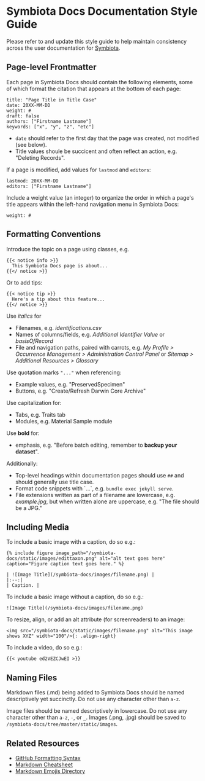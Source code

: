 # Symbiota Docs Documentation Style Guide
Please refer to and update this style guide to help maintain consistency across the user documentation for [Symbiota](https://github.com/BioKIC/Symbiota).

## Page-level Frontmatter
Each page in Symbiota Docs should contain the following elements, some of which format the citation that appears at the bottom of each page:
```
title: "Page Title in Title Case"
date: 20XX-MM-DD
weight: #
draft: false
authors: ["Firstname Lastname"]
keywords: ["x", "y", "z", "etc"]
```
- `date` should refer to the first day that the page was created, not modified (see below).
- Title values shoule be succicent and often reflect an action, e.g. "Deleting Records".

If a page is modified, add values for `lastmod` and `editors`:
```
lastmod: 20XX-MM-DD
editors: ["Firstname Lastname"]
```

Include a weight value (an integer) to organize the order in which a page's title appears within the left-hand navigation menu in Symbiota Docs:
```
weight: #
```

## Formatting Conventions

Introduce the topic on a page using classes, e.g.
```
{{< notice info >}}
  This Symbiota Docs page is about...
{{</ notice >}}
```
Or to add tips:
```
{{< notice tip >}}
  Here's a tip about this feature...
{{</ notice >}}
```

Use _italics_ for
- Filenames, e.g. _identifications.csv_  
- Names of columns/fields, e.g. _Additional Identifier Value_ or _basisOfRecord_
- File and navigation paths, paired with carrots, e.g. _My Profile > Occurrence Management > Administration Control Panel_ or _Sitemap > Additional Resources > Glossary_

Use quotation marks `"..."` when referencing:
- Example values, e.g. "PreservedSpecimen"
- Buttons, e.g. "Create/Refresh Darwin Core Archive"

Use capitalization for:
- Tabs, e.g. Traits tab
- Modules, e.g. Material Sample module

Use **bold** for:
- emphasis, e.g. "Before batch editing, remember to **backup your dataset**".

Additionally:
- Top-level headings within documentation pages should use `##` and should generally use title case.
- Format code snippets with \`...\`, e.g. `bundle exec jekyll serve`.
- File extensions written as part of a filename are lowercase, e.g. *example.jpg*, but when written alone are uppercase, e.g. "The file should be a JPG."

## Including Media
To include a basic image with a caption, do so e.g.:
```
{% include figure image_path="/symbiota-docs/static/images/edittaxon.png" alt="alt text goes here" caption="Figure caption text goes here." %}
```

```
| ![Image Title](/symbiota-docs/images/filename.png) |
|:--:|
| Caption. |
```

To include a basic image without a caption, do so e.g.:
```
![Image Title](/symbiota-docs/images/filename.png)
```
To resize, align, or add an alt attribute (for screenreaders) to an image:
```
<img src="/symbiota-docs/static/images/filename.png" alt="This image shows XYZ" width="100"/>{: .align-right}
```

To include a video, do so e.g.:
```
{{< youtube ed2VEZCJwEI >}}
```

## Naming Files
Markdown files (.md) being added to Symbiota Docs should be named descriptively yet succinctly. Do not use any character other than `a-z`.

Image files should be named descriptively in lowercase. Do not use any character other than `a-z`, `-`, or `_`. Images (.png, .jpg) should be saved to `/symbiota-docs/tree/master/static/images`.

## Related Resources
- [GitHub Formatting Syntax](https://docs.github.com/en/get-started/writing-on-github/getting-started-with-writing-and-formatting-on-github/basic-writing-and-formatting-syntax)
- [Markdown Cheatsheet](https://github.com/adam-p/markdown-here/wiki/Markdown-Cheatsheet)
- [Markdown Emojis Directory](https://gist.github.com/rxaviers/7360908)

